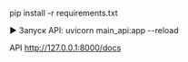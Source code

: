 pip install -r requirements.txt

▶️ Запуск API:
    uvicorn main_api:app --reload

API
    http://127.0.0.1:8000/docs